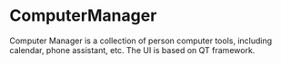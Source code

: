 # ComputerManager
Computer Manager is a collection of person computer tools, including calendar, phone assistant, etc.
The UI is based on QT framework.
